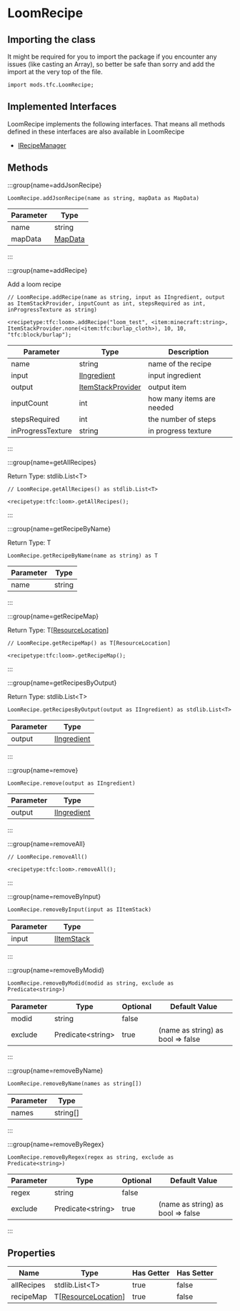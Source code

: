 # LoomRecipe

## Importing the class

It might be required for you to import the package if you encounter any issues (like casting an Array), so better be safe than sorry and add the import at the very top of the file.
```zenscript
import mods.tfc.LoomRecipe;
```


## Implemented Interfaces
LoomRecipe implements the following interfaces. That means all methods defined in these interfaces are also available in LoomRecipe

- [IRecipeManager](/vanilla/api/recipe/manager/IRecipeManager)

## Methods

:::group{name=addJsonRecipe}

```zenscript
LoomRecipe.addJsonRecipe(name as string, mapData as MapData)
```

| Parameter |                 Type                 |
|-----------|--------------------------------------|
| name      | string                               |
| mapData   | [MapData](/vanilla/api/data/MapData) |


:::

:::group{name=addRecipe}

Add a loom recipe

```zenscript
// LoomRecipe.addRecipe(name as string, input as IIngredient, output as ItemStackProvider, inputCount as int, stepsRequired as int, inProgressTexture as string)

<recipetype:tfc:loom>.addRecipe("loom_test", <item:minecraft:string>, ItemStackProvider.none(<item:tfc:burlap_cloth>), 10, 10, "tfc:block/burlap");
```

|     Parameter     |                                  Type                                  |        Description        |
|-------------------|------------------------------------------------------------------------|---------------------------|
| name              | string                                                                 | name of the recipe        |
| input             | [IIngredient](/vanilla/api/ingredient/IIngredient)                     | input ingredient          |
| output            | [ItemStackProvider](/mods/TFCTweaker/Api/Ingredient/ItemStackProvider) | output item               |
| inputCount        | int                                                                    | how many items are needed |
| stepsRequired     | int                                                                    | the number of steps       |
| inProgressTexture | string                                                                 | in progress texture       |


:::

:::group{name=getAllRecipes}

Return Type: stdlib.List&lt;T&gt;

```zenscript
// LoomRecipe.getAllRecipes() as stdlib.List<T>

<recipetype:tfc:loom>.getAllRecipes();
```

:::

:::group{name=getRecipeByName}

Return Type: T

```zenscript
LoomRecipe.getRecipeByName(name as string) as T
```

| Parameter |  Type  |
|-----------|--------|
| name      | string |


:::

:::group{name=getRecipeMap}

Return Type: T[[ResourceLocation](/vanilla/api/resource/ResourceLocation)]

```zenscript
// LoomRecipe.getRecipeMap() as T[ResourceLocation]

<recipetype:tfc:loom>.getRecipeMap();
```

:::

:::group{name=getRecipesByOutput}

Return Type: stdlib.List&lt;T&gt;

```zenscript
LoomRecipe.getRecipesByOutput(output as IIngredient) as stdlib.List<T>
```

| Parameter |                        Type                        |
|-----------|----------------------------------------------------|
| output    | [IIngredient](/vanilla/api/ingredient/IIngredient) |


:::

:::group{name=remove}

```zenscript
LoomRecipe.remove(output as IIngredient)
```

| Parameter |                        Type                        |
|-----------|----------------------------------------------------|
| output    | [IIngredient](/vanilla/api/ingredient/IIngredient) |


:::

:::group{name=removeAll}

```zenscript
// LoomRecipe.removeAll()

<recipetype:tfc:loom>.removeAll();
```

:::

:::group{name=removeByInput}

```zenscript
LoomRecipe.removeByInput(input as IItemStack)
```

| Parameter |                    Type                    |
|-----------|--------------------------------------------|
| input     | [IItemStack](/vanilla/api/item/IItemStack) |


:::

:::group{name=removeByModid}

```zenscript
LoomRecipe.removeByModid(modid as string, exclude as Predicate<string>)
```

| Parameter |          Type           | Optional |           Default Value           |
|-----------|-------------------------|----------|-----------------------------------|
| modid     | string                  | false    |                                   |
| exclude   | Predicate&lt;string&gt; | true     | (name as string) as bool => false |


:::

:::group{name=removeByName}

```zenscript
LoomRecipe.removeByName(names as string[])
```

| Parameter |   Type   |
|-----------|----------|
| names     | string[] |


:::

:::group{name=removeByRegex}

```zenscript
LoomRecipe.removeByRegex(regex as string, exclude as Predicate<string>)
```

| Parameter |          Type           | Optional |           Default Value           |
|-----------|-------------------------|----------|-----------------------------------|
| regex     | string                  | false    |                                   |
| exclude   | Predicate&lt;string&gt; | true     | (name as string) as bool => false |


:::


## Properties

|    Name    |                             Type                              | Has Getter | Has Setter |
|------------|---------------------------------------------------------------|------------|------------|
| allRecipes | stdlib.List&lt;T&gt;                                          | true       | false      |
| recipeMap  | T[[ResourceLocation](/vanilla/api/resource/ResourceLocation)] | true       | false      |

